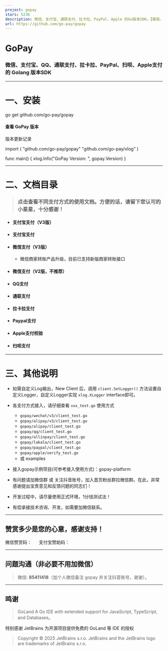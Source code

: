 ```yaml
---
project: gopay
stars: 5236
description: 微信、支付宝、通联支付、拉卡拉、PayPal、Apple 的Go版本SDK。【极简、易用的聚合支付SDK】
url: https://github.com/go-pay/gopay
---
```


GoPay
=====

### 微信、支付宝、QQ、通联支付、拉卡拉、PayPal、扫呗、Apple支付的 Golang 版本SDK

* * *

一、安装
====

go get github.com/go-pay/gopay

#### 查看 GoPay 版本

版本更新记录

import (
    "github.com/go-pay/gopay"
    "github.com/go-pay/xlog"
)

func main() {
    xlog.Info("GoPay Version: ", gopay.Version)
}

* * *

  

二、文档目录
======

> ### 点击查看不同支付方式的使用文档。方便的话，请留下您认可的小星星，十分感谢！

-   #### 支付宝支付（V3版）
    
-   #### 支付宝支付
    
-   #### 微信支付（V3版）
    
    -   微信商家转账产品升级，目前已支持新版商家转账接口
-   #### 微信支付（V2版，不推荐）
    
-   #### QQ支付
    
-   #### 通联支付
    
-   #### 拉卡拉支付
    
-   #### Paypal支付
    
-   #### Apple支付校验
    
-   #### 扫呗支付
    

* * *

  

三、其他说明
======

-   如需自定义Log输出，New Client 后，调用 `client.SetLogger()` 方法设置自定义Logger，自定义Logger实现 `xlog.XLogger` interface即可。
    
-   各支付方式接入，请仔细查看 `xxx_test.go` 使用方式
    
    -   `gopay/wechat/v3/client_test.go`
    -   `gopay/alipay/v3/client_test.go`
    -   `gopay/alipay/client_test.go`
    -   `gopay/qq/client_test.go`
    -   `gopay/allinpay/client_test.go`
    -   `gopay/lakala/client_test.go`
    -   `gopay/paypal/client_test.go`
    -   `gopay/apple/verify_test.go`
    -   或 examples
-   接入gopay示例项目(可参考接入使用方式)：gopay-platform
    
-   有问题请加微信群 或 关注抖音账号，加入首页粉丝群拉微信群。在此，非常感谢提出宝贵意见和反馈问题的同志们！
    
-   开发过程中，请尽量使用正式环境，1分钱测试法！
    
-   有偿承接技术咨询、开发，如需要加微信联系。
    

  

* * *

赞赏多少是您的心意，感谢支持！
---------------

微信赞赏码：      支付宝赞助码：

* * *

问题沟通（非必要不用加微信）
--------------

> 微信: **85411418**（加个人微信备注 gopay 并关注抖音账号，谢谢）。

* * *

  

鸣谢
--

> GoLand A Go IDE with extended support for JavaScript, TypeScript, and Databases。

特别感谢 JetBrains 为开源项目提供免费的 GoLand 等 IDE 的授权  
  

> Copyright © 2025 JetBrains s.r.o. JetBrains and the JetBrains logo are trademarks of JetBrains s.r.o.
